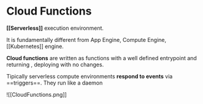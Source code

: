 # Cloud Functions

**[[Serverless]]** execution environment.

It is fundamentally different from App Engine, Compute Engine, [[Kubernetes]] engine.

**Cloud functions** are written as functions with a well defined entrypoint and returning , deploying with no changes.

Tipically serverless compute environments **respond to events** via ==triggers==. They run like a daemon

![[CloudFunctions.png]]